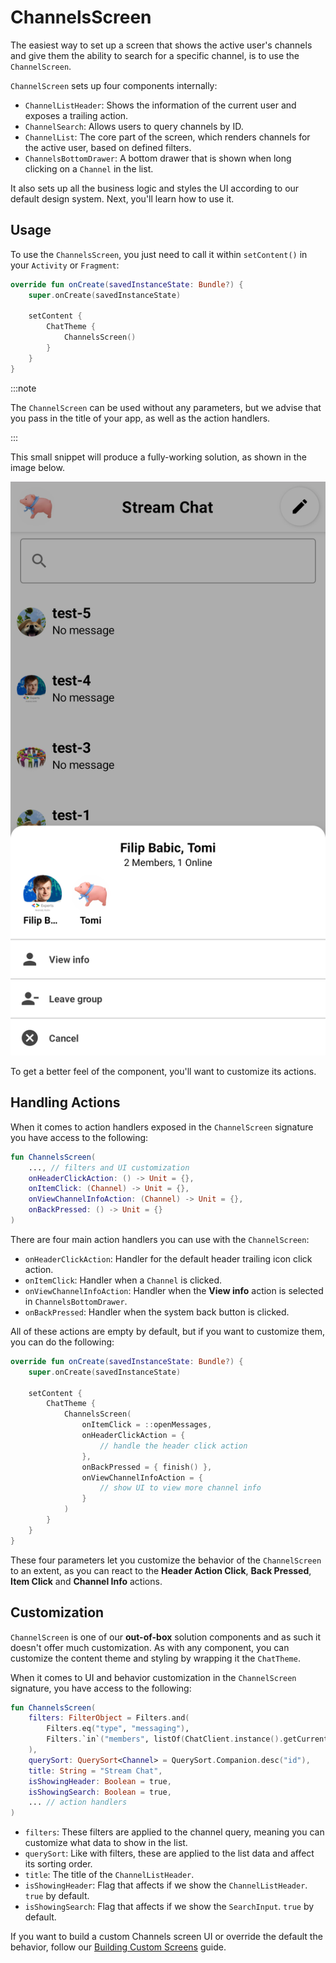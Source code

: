 # ChannelsScreen

The easiest way to set up a screen that shows the active user's channels and give them the ability to search for a specific channel, is to use the `ChannelScreen`.

`ChannelScreen` sets up four components internally:

* `ChannelListHeader`: Shows the information of the current user and exposes a trailing action.
* `ChannelSearch`: Allows users to query channels by ID.
* `ChannelList`: The core part of the screen, which renders channels for the active user, based on defined filters.
* `ChannelsBottomDrawer`: A bottom drawer that is shown when long clicking on a `Channel` in the list.

It also sets up all the business logic and styles the UI according to our default design system. Next, you'll learn how to use it.

## Usage

To use the `ChannelsScreen`, you just need to call it within `setContent()` in your `Activity` or `Fragment`:

```kotlin
override fun onCreate(savedInstanceState: Bundle?) {
    super.onCreate(savedInstanceState)

    setContent {
        ChatTheme {
            ChannelsScreen()
        }
    }
}
```

:::note 

The `ChannelScreen` can be used without any parameters, but we advise that you pass in the title of your app, as well as the action handlers.

:::

This small snippet will produce a fully-working solution, as shown in the image below.

![The ChannelScreen Component](../../assets/compose_default_channel_screen_component.png) 

To get a better feel of the component, you'll want to customize its actions.

## Handling Actions

When it comes to action handlers exposed in the `ChannelScreen` signature you have access to the following:

```kotlin
fun ChannelsScreen(
	..., // filters and UI customization
    onHeaderClickAction: () -> Unit = {},
    onItemClick: (Channel) -> Unit = {},
    onViewChannelInfoAction: (Channel) -> Unit = {},
    onBackPressed: () -> Unit = {}
)
```

There are four main action handlers you can use with the `ChannelScreen`:

* `onHeaderClickAction`: Handler for the default header trailing icon click action.
* `onItemClick`: Handler when a `Channel` is clicked.
* `onViewChannelInfoAction`: Handler when the **View info** action is selected in `ChannelsBottomDrawer`. 
* `onBackPressed`: Handler when the system back button is clicked.

All of these actions are empty by default, but if you want to customize them, you can do the following:

```kotlin
override fun onCreate(savedInstanceState: Bundle?) {
    super.onCreate(savedInstanceState)

    setContent {
        ChatTheme {
            ChannelsScreen(
                onItemClick = ::openMessages,
                onHeaderClickAction = {
                    // handle the header click action
                },
                onBackPressed = { finish() },
                onViewChannelInfoAction = {
                    // show UI to view more channel info
                }
            )
        }
    }
}
```

These four parameters let you customize the behavior of the `ChannelScreen` to an extent, as you can react to the **Header Action Click**, **Back Pressed**, **Item Click** and **Channel Info** actions.

## Customization

`ChannelScreen` is one of our **out-of-box** solution components and as such it doesn't offer much customization. As with any component, you can customize the content theme and styling by wrapping it the `ChatTheme`.

When it comes to UI and behavior customization in the `ChannelScreen` signature, you have access to the following:

```kotlin
fun ChannelsScreen(
    filters: FilterObject = Filters.and(
        Filters.eq("type", "messaging"),
        Filters.`in`("members", listOf(ChatClient.instance().getCurrentUser()?.id ?: ""))
    ),
    querySort: QuerySort<Channel> = QuerySort.Companion.desc("id"),
    title: String = "Stream Chat",
    isShowingHeader: Boolean = true,
    isShowingSearch: Boolean = true,
    ... // action handlers
)
```

* `filters`: These filters are applied to the channel query, meaning you can customize what data to show in the list.
* `querySort`: Like with filters, these are applied to the list data and affect its sorting order.
* `title`: The title of the `ChannelListHeader`.
* `isShowingHeader`: Flag that affects if we show the `ChannelListHeader`. `true` by default.
* `isShowingSearch`: Flag that affects if we show the `SearchInput`. `true` by default.

If you want to build a custom Channels screen UI or override the default the behavior, follow our [Building Custom Screens](../07-guides/06-building-custom-screens.md) guide.
